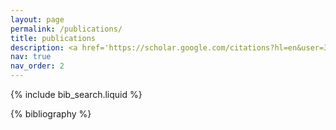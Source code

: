 ```yaml
---
layout: page
permalink: /publications/
title: publications
description: <a href='https://scholar.google.com/citations?hl=en&user=33ZWJmEAAAAJ'>Larry Heck's Google Scholar Page</a>
nav: true
nav_order: 2
---
```


<!-- _pages/publications.md -->

<!-- Bibsearch Feature -->

{% include bib_search.liquid %}

<div class="publications">

{% bibliography %}

</div>
